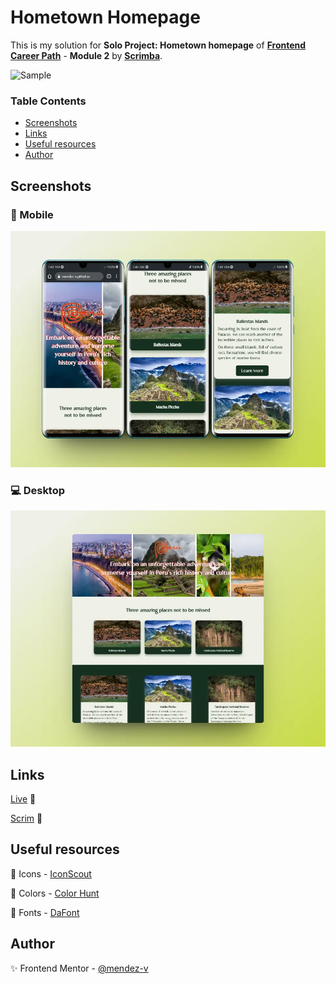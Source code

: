 # Hometown Homepage

This is my solution for **Solo Project: Hometown homepage** of [**Frontend Career Path**](https://scrimba.com/learn/frontend) - **Module 2** by [**Scrimba**](https://scrimba.com/).

![Sample](./assets/video/sample.gif)

### Table Contents

+ [Screenshots](#screenshots)
+ [Links](#links)
+ [Useful resources](#useful-resources)
+ [Author](#author)

## Screenshots
### 📱 Mobile

![Mobile](./assets/image/mobile-preview.webp)

### 💻 Desktop

![Desktop](./assets/image/desktop-preview.webp)

## Links

[Live](https://mendez-v.github.io/hometown-homepage/) 👀

[Scrim](https://scrimba.com/scrim/c6rkzbt3) 👀

## Useful resources

🌈 Icons - [IconScout](https://iconscout.com/)

🌈 Colors - [Color Hunt](https://colorhunt.co/)

🌈 Fonts - [DaFont](https://www.dafont.com/es/)

## Author

✨ Frontend Mentor - [@mendez-v](https://www.frontendmentor.io/profile/mendez-v)